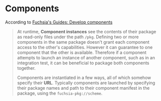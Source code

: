 # Components

According to [Fuchsia's Guides: Develop components](https://fuchsia.dev/fuchsia-src/development/components/build)

> At runtime, **Component instances** see the contents of their package as read-only files under the path `/pkg`. Defining two or more components in the same package doesn't grant each component access to the other's capabilities. However it can guarantee to one component that the other is available. Therefore if a component attempts to launch an instance of another component, such as in an integration test, it can be beneficial to package both components together.
>
> Components are instantiated in a few ways, all of which somehow specify their **URL**. Typically components are launched by specifying their package names and path to their component manifest in the package, using the `fuchsia-pkg://scheme`.


